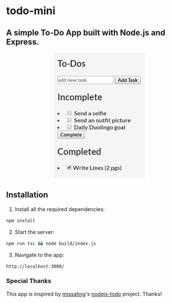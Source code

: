 # todo-mini

## A simple To-Do App built with Node.js and Express.

<div style="text-align:center"><img src="image.jpg" /></div>

## Installation

1. Install all the required dependencies:

```bash
npm install
```

2. Start the server:

```bash
npm run tsc && node build/index.js
```

3. Navigate to the app:

```
http://localhost:3000/
```

### Special Thanks

This app is inspired by [missating](https://github.com/missating)'s [nodejs-todo](https://github.com/missating/nodejs-todo) project. Thanks!
